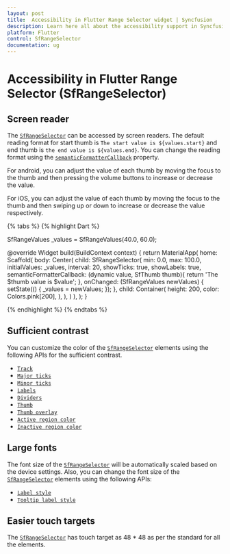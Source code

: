 ```yaml
---
layout: post
title:  Accessibility in Flutter Range Selector widget | Syncfusion
description: Learn here all about the accessibility support in Syncfusion Flutter Range Selector (SfRangeSelector) widget.
platform: Flutter
control: SfRangeSelector
documentation: ug
---
```


# Accessibility in Flutter Range Selector (SfRangeSelector)

## Screen reader

The [`SfRangeSelector`](https://pub.dev/documentation/syncfusion_flutter_sliders/latest/sliders/SfRangeSelector-class.html) can be accessed by screen readers. The default reading format for start thumb is `The start value is ${values.start}` and end thumb is `the end value is ${values.end}`. You can change the reading format using the [`semanticFormatterCallback`](https://pub.dev/documentation/syncfusion_flutter_sliders/latest/sliders/SfRangeSelector/semanticFormatterCallback.html) property.

For android, you can adjust the value of each thumb by moving the focus to the thumb and then pressing the volume buttons to increase or decrease the value.

For iOS, you can adjust the value of each thumb by moving the focus to the thumb and then swiping up or down to increase or decrease the value respectively.

{% tabs %}
{% highlight Dart %}

SfRangeValues _values = SfRangeValues(40.0, 60.0);

@override
Widget build(BuildContext context) {
   return MaterialApp(
      home: Scaffold(
          body: Center(
            child: SfRangeSelector(
              min: 0.0,
              max: 100.0,
              initialValues: _values,
              interval: 20,
              showTicks: true,
              showLabels: true,
              semanticFormatterCallback: (dynamic value, SfThumb thumb){
                return 'The $thumb value is $value';
              },
              onChanged: (SfRangeValues newValues) {
                setState(() {
                  _values = newValues;
                });
              },
              child: Container(
                height: 200,
                color: Colors.pink[200],
              ),
            ),
          )
      ),
   );
}

{% endhighlight %}
{% endtabs %}

## Sufficient contrast

You can customize the color of the [`SfRangeSelector`](https://pub.dev/documentation/syncfusion_flutter_sliders/latest/sliders/SfRangeSelector-class.html) elements using the following APIs for the sufficient contrast.

* [`Track`](https://help.syncfusion.com/flutter/range-selector/track#track-color)
* [`Major ticks`](https://help.syncfusion.com/flutter/range-selector/ticks#major-ticks-color)
* [`Minor ticks`](https://help.syncfusion.com/flutter/range-selector/ticks#minor-ticks-color)
* [`Labels`](https://help.syncfusion.com/flutter/range-selector/labels-and-divider#show-labels)
* [`Dividers`](https://help.syncfusion.com/flutter/range-selector/labels-and-divider#show-dividers)
* [`Thumb`](https://help.syncfusion.com/flutter/range-selector/thumb-and-overlay#thumb-color)
* [`Thumb overlay`](https://help.syncfusion.com/flutter/range-selector/thumb-and-overlay#thumb-overlay-color)
* [`Active region color`](https://help.syncfusion.com/flutter/range-selector/basic-features#active-region-color)
* [`Inactive region color`](https://help.syncfusion.com/flutter/range-selector/basic-features#inactive-region-color)

## Large fonts

The font size of the [`SfRangeSelector`](https://pub.dev/documentation/syncfusion_flutter_sliders/latest/sliders/SfRangeSelector-class.html) will be automatically scaled based on the device settings. Also, you can change the font size of the [`SfRangeSelector`](https://pub.dev/documentation/syncfusion_flutter_sliders/latest/sliders/SfRangeSelector-class.html) elements using the following APIs:

* [`Label style`](https://help.syncfusion.com/flutter/range-selector/labels-and-divider#label-style)
* [`Tooltip label style`](https://help.syncfusion.com/flutter/range-selector/tooltip#tooltip-label-style)

## Easier touch targets

The [`SfRangeSelector`](https://pub.dev/documentation/syncfusion_flutter_sliders/latest/sliders/SfRangeSelector-class.html) has touch target as 48 * 48 as per the standard for all the elements.
